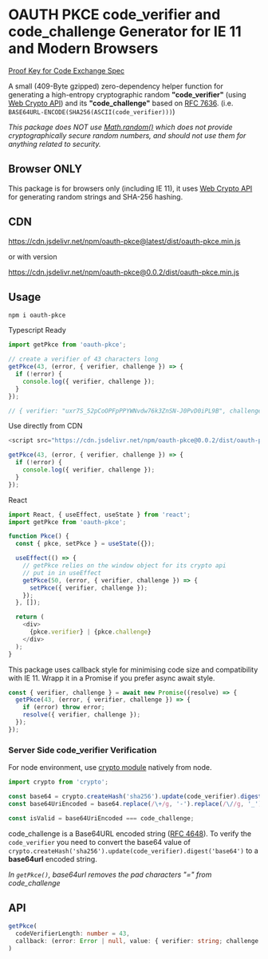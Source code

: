 # OAUTH PKCE code_verifier and code_challenge Generator for IE 11 and Modern Browsers

[Proof Key for Code Exchange Spec](https://tools.ietf.org/html/rfc7636#section-4.1)

A small (409-Byte gzipped) zero-dependency helper function for generating a high-entropy cryptographic random **"code_verifier"** (using [Web Crypto API](https://developer.mozilla.org/en-US/docs/Web/API/Crypto)) and its **"code_challenge"** based on [RFC 7636](https://tools.ietf.org/html/rfc7636#section-4.1). (i.e. `BASE64URL-ENCODE(SHA256(ASCII(code_verifier)))`)

_This package does NOT use [Math.random()](https://developer.mozilla.org/en-US/docs/Web/JavaScript/Reference/Global_Objects/Math/random) which does not provide cryptographically secure random numbers, and should not use them for anything related to security._

## Browser ONLY

This package is for browsers only (including IE 11), it uses [Web Crypto API](https://developer.mozilla.org/en-US/docs/Web/API/Crypto) for generating random strings and SHA-256 hashing.

## CDN

https://cdn.jsdelivr.net/npm/oauth-pkce@latest/dist/oauth-pkce.min.js

or with version

https://cdn.jsdelivr.net/npm/oauth-pkce@0.0.2/dist/oauth-pkce.min.js

## Usage

`npm i oauth-pkce`

Typescript Ready

```javascript
import getPkce from 'oauth-pkce';

// create a verifier of 43 characters long
getPkce(43, (error, { verifier, challenge }) => {
  if (!error) {
    console.log({ verifier, challenge });
  }
});

// { verifier: "uxr7S_52pCoOPFpPPYWNvdw76k3ZnSN-J0PvD0iPL9B", challenge: "8L_tpjLD-Vcc3-G6ea2ifym8AQrushivXHMib5zPp1A" }
```

Use directly from CDN

```javascript
<script src="https://cdn.jsdelivr.net/npm/oauth-pkce@0.0.2/dist/oauth-pkce.min.js" async defer></script>;

getPkce(43, (error, { verifier, challenge }) => {
  if (!error) {
    console.log({ verifier, challenge });
  }
});
```

React

```javascript
import React, { useEffect, useState } from 'react';
import getPkce from 'oauth-pkce';

function Pkce() {
  const { pkce, setPkce } = useState({});

  useEffect(() => {
    // getPkce relies on the window object for its crypto api
    // put in in useEffect
    getPkce(50, (error, { verifier, challenge }) => {
      setPkce({ verifier, challenge });
    });
  }, []);

  return (
    <div>
      {pkce.verifier} | {pkce.challenge}
    </div>
  );
}
```

This package uses callback style for minimising code size and compatibility with IE 11. Wrapp it in a Promise if you prefer async await style.

```javascript
const { verifier, challenge } = await new Promise((resolve) => {
  getPkce(43, (error, { verifier, challenge }) => {
    if (error) throw error;
    resolve({ verifier, challenge });
  });
});
```

### Server Side code_verifier Verification

For node environment, use [crypto module](https://nodejs.org/api/crypto.html) natively from node.

```javascript
import crypto from 'crypto';

const base64 = crypto.createHash('sha256').update(code_verifier).digest('base64');
const base64UriEncoded = base64.replace(/\+/g, '-').replace(/\//g, '_').replace(/=+$/, '');

const isValid = base64UriEncoded === code_challenge;
```

code_challenge is a Base64URL encoded string ([RFC 4648](https://tools.ietf.org/html/rfc4648#section-5)). To verify the `code_verifier` you need to convert the base64 value of `crypto.createHash('sha256').update(code_verifier).digest('base64')` to a **base64url** encoded string.

_In `getPkce()`, base64url removes the pad characters "=" from code_challenge_

## API

```typescript
getPkce(
  codeVerifierLength: number = 43,
  callback: (error: Error | null, value: { verifier: string; challenge: string })
)
```
